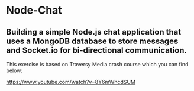 # Node-Chat

## Building a simple Node.js chat application that uses a MongoDB database to store messages and Socket.io for bi-directional communication.

This exercise is based on Traversy Media crash course which you can find below:

https://www.youtube.com/watch?v=8Y6mWhcdSUM
